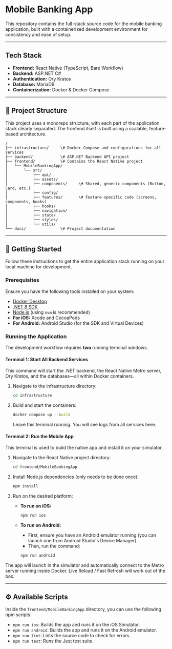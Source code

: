 # Mobile Banking App

This repository contains the full-stack source code for the mobile banking application, built with a containerized development environment for consistency and ease of setup.

---

## Tech Stack

* **Frontend:** React Native (TypeScript, Bare Workflow)
* **Backend:** ASP.NET C#
* **Authentication:** Ory Kratos
* **Database:** MariaDB
* **Containerization:** Docker & Docker Compose

---

## 📂 Project Structure

This project uses a monorepo structure, with each part of the application stack clearly separated. The frontend itself is built using a scalable, feature-based architecture.

```text
/
├── infrastructure/     \# Docker Compose and configurations for all services
├── backend/            \# ASP.NET Backend API project
├── frontend/           \# Contains the React Native project
│   └── MobileBankingApp/
│       └── src/
│           ├── api/
│           ├── assets/
│           ├── components/     \# Shared, generic components (Button, Card, etc.)
│           ├── config/
│           ├── features/       \# Feature-specific code (screens, components, hooks)
│           ├── hooks/
│           ├── navigation/
│           ├── state/
│           ├── styles/
│           └── utils/
└── docs/               \# Project documentation

```

---

## 🚀 Getting Started

Follow these instructions to get the entire application stack running on your local machine for development.

### Prerequisites

Ensure you have the following tools installed on your system:

* [Docker Desktop](https://www.docker.com/products/docker-desktop/)
* [.NET 8 SDK](https://dotnet.microsoft.com/en-us/download/dotnet/8.0)
* [Node.js](https://nodejs.org/en) (using `nvm` is recommended)
* **For iOS:** Xcode and CocoaPods
* **For Android:** Android Studio (for the SDK and Virtual Devices)

### Running the Application

The development workflow requires **two** running terminal windows.

#### Terminal 1: Start All Backend Services

This command will start the .NET backend, the React Native Metro server, Ory Kratos, and the databases—all within Docker containers.

1. Navigate to the infrastructure directory:

    ```bash
    cd infrastructure
    ```

2. Build and start the containers:

    ```bash
    docker compose up --build
    ```

    Leave this terminal running. You will see logs from all services here.

#### Terminal 2: Run the Mobile App

This terminal is used to build the native app and install it on your simulator.

1. Navigate to the React Native project directory:

    ```bash
    cd frontend/MobileBankingApp
    ```

2. Install Node.js dependencies (only needs to be done once):

    ```bash
    npm install
    ```

3. Run on the desired platform:

    * **To run on iOS:**

        ```bash
        npm run ios
        ```

    * **To run on Android:**
        * First, ensure you have an Android emulator running (you can launch one from Android Studio's Device Manager).
        * Then, run the command:

        ```bash
        npm run android
        ```

The app will launch in the simulator and automatically connect to the Metro server running inside Docker. Live Reload / Fast Refresh will work out of the box.

---

## ⚙️ Available Scripts

Inside the `frontend/MobileBankingApp` directory, you can use the following npm scripts:

* `npm run ios`: Builds the app and runs it on the iOS Simulator.
* `npm run android`: Builds the app and runs it on the Android emulator.
* `npm run lint`: Lints the source code to check for errors.
* `npm run test`: Runs the Jest test suite.
